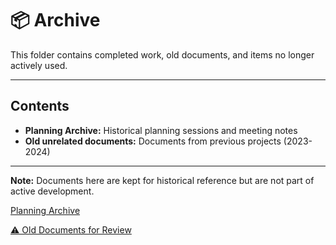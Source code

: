 # 📦 Archive

This folder contains completed work, old documents, and items no longer actively used.

---

## Contents

- **Planning Archive:** Historical planning sessions and meeting notes
- **Old unrelated documents:** Documents from previous projects (2023-2024)

---

**Note:** Documents here are kept for historical reference but are not part of active development.

[Planning Archive](%F0%9F%93%A6%20Archive/Planning%20Archive.md)

[⚠️ Old Documents for Review](%F0%9F%93%A6%20Archive/%E2%9A%A0%EF%B8%8F%20Old%20Documents%20for%20Review.md)
